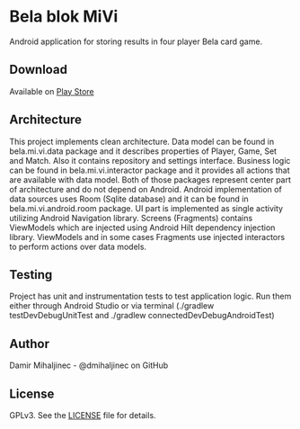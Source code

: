 Bela blok MiVi
==============
Android application for storing results in four player Bela card game.

Download
--------
Available on [Play Store][1]

Architecture
------------
This project implements clean architecture. Data model can be found in bela.mi.vi.data package and it describes properties of Player, Game, Set and Match. Also it contains repository and settings interface. Business logic can be found in bela.mi.vi.interactor package and it provides all actions that are available with data model. Both of those packages represent center part of architecture and do not depend on Android.
Android implementation of data sources uses Room (Sqlite database) and it can be found in bela.mi.vi.android.room package.
UI part is implemented as single activity utilizing Android Navigation library. Screens (Fragments) contains ViewModels which are injected using Android Hilt dependency injection library. ViewModels and in some cases Fragments use injected interactors to perform actions over data models.

Testing
-------
Project has unit and instrumentation tests to test application logic. Run them either through Android Studio or via terminal (./gradlew testDevDebugUnitTest and ./gradlew connectedDevDebugAndroidTest)

Author
------
Damir Mihaljinec - @dmihaljinec on GitHub

License
-------
GPLv3. See the [LICENSE][2] file for details.

[1]: https://play.google.com/store/apps/details?id=bela.mi.vi.blok
[2]: https://github.com/dmihaljinec/BelaMiVi/blob/master/LICENSE.md
